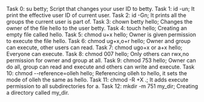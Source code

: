 Task 0: su betty; Script that changes your user ID to betty.
Task 1: id -un; It print the effective user ID of current user.
Task 2: id -Gn; It prints all the groups the current user is part of.
Task 3: chown betty hello; Changes the owner of the file hello to the user betty.
Task 4: touch hello; Creating an empty file called hello.
Task 5: chmod u+x hello; Owner is given permission to execute the file hello.
Task 6: chmod ug+x,o+r hello; Owner and group can execute, other users can read.
Task 7: chmod ugo+x or a+x hello; Everyone can execute.
Task 8: chmod 007 hello; Only others can rwx,no permission for owner and group at all.
Task 9: chmod 753 hello; Owner can do all, group can read and execute and others can write and execute.
Task 10: chmod --reference=olleh hello; Referencing olleh to hello, it sets the mode of olleh the same as hello.
Task 11: chmod -R +X .; It adds execute permission to all subdirectories for a.
Task 12: mkdir -m 751 my_dir; Creating a directory called my_dir. 
